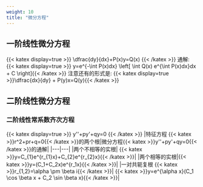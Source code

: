 ```yaml
---
weight: 10
title: "微分方程"
---
```


## 一阶线性微分方程
{{< katex display=true >}}
\dfrac{dy}{dx}+P(x)y=Q(x)
{{< /katex >}}
通解: 
{{< katex display=true >}}
y=e^{-\int P(x)dx} \left[ \int Q(x) e^{\int P(x)dx}dx + C \right]{{< /katex >}}
注意还有的形式是:
{{< katex display=true >}}\dfrac{dx}{dy} + P(y)x=Q(y){{< /katex >}}


## 二阶线性微分方程
###  二阶线性常系数齐次方程
{{< katex display=true >}}
y''+py'+qy=0
{{< /katex >}}
|特征方程 {{< katex >}}r^2+pr+q=0{{< /katex >}}的两个根|微分方程{{< katex >}}y''+py'+qy=0{{< /katex >}}的通解|
|---|---|
|两个不相等的实根| {{< katex >}}y=C_{1}e^{r_{1}x}+C_{2}e^{r_{2}x}{{< /katex >}}|
|两个相等的实根|{{< katex >}}y=(C_1+C_2x)e^{r_1x}{{< /katex >}}|
|一对共轭复根 {{< katex >}}r_{1,2}=\alpha \pm \beta i{{< /katex >}}| {{< katex >}}y=e^{\alpha x}(C_1 \cos \beta x + C_2 \sin \beta x){{< /katex >}}|